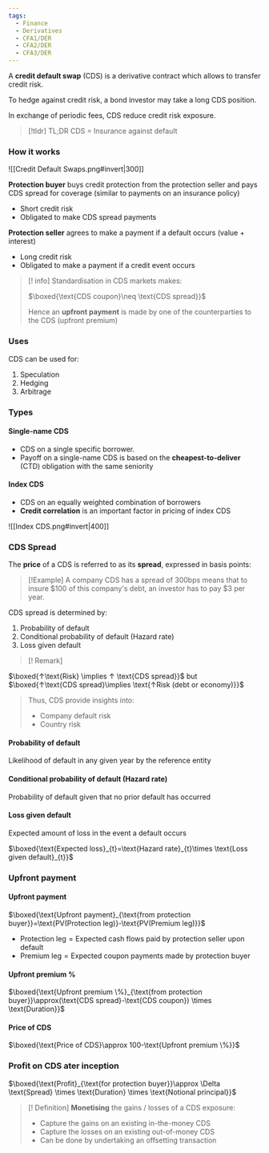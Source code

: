 ```yaml
---
tags:
  - Finance
  - Derivatives
  - CFA1/DER
  - CFA2/DER
  - CFA3/DER
---
```

A **credit default swap** (CDS) is a derivative contract which allows to transfer credit risk.

To hedge against credit risk, a bond investor may take a long CDS position.

In exchange of periodic fees, CDS reduce credit risk exposure.

>[!tldr] TL;DR
>CDS = Insurance against default

### How it works

![[Credit Default Swaps.png#invert|300]]

**Protection buyer** buys credit protection from the protection seller and pays CDS spread for coverage (similar to payments on an insurance policy)
- Short credit risk
- Obligated to make CDS spread payments
  
**Protection seller** agrees to make a payment if a default occurs (value + interest)
- Long credit risk
- Obligated to make a payment if a credit event occurs

> [! info]
> Standardisation in CDS markets makes: 
> 
> $\boxed{\text{CDS coupon}\neq \text{CDS spread}}$
> 
> Hence an **upfront payment** is made by one of the counterparties to the CDS (upfront premium)


### Uses
CDS can be used for:
1. Speculation
2. Hedging
3. Arbitrage

### Types
#### Single-name CDS 
- CDS on a single specific borrower.
- Payoff on a single-name CDS is based on the **cheapest-to-deliver** (CTD) obligation with the same seniority

#### Index CDS
- CDS on an equally weighted combination of borrowers
- **Credit correlation** is an important factor in pricing of index CDS

![[Index CDS.png#invert|400]]

### CDS Spread
The **price** of a CDS is referred to as its **spread**, expressed in basis points:

> [!Example]
> A company CDS has a spread of 300bps means that to insure \$100 of this company's debt, an investor has to pay $3 per year.

CDS spread is determined by:
1. Probability of default
2. Conditional probability of default (Hazard rate)
3. Loss given default

> [! Remark]
> 
$\boxed{↑\text{Risk} \implies ↑ \text{CDS spread}}$ but $\boxed{↑\text{CDS spread}\implies \text{↑Risk (debt or economy)}}$
> 
> Thus, CDS provide insights into:
>- Company default risk
>- Country risk

#### Probability of default
Likelihood of default in any given year by the reference entity

#### Conditional probability of default (Hazard rate)
Probability of default given that no prior default has occurred

#### Loss given default
Expected amount of loss in the event a default occurs

$\boxed{\text{Expected loss}_{t}=\text{Hazard rate}_{t}\times \text{Loss given default}_{t}}$

### Upfront payment

#### Upfront payment
$\boxed{\text{Upfront payment}_{\text{from protection buyer}}=\text{PV(Protection leg)}-\text{PV(Premium leg)}}$

- $\text{Protection leg}=\text{Expected cash flows paid by protection seller upon default}$
- $\text{Premium leg}=\text{Expected coupon payments made by protection buyer}$

#### Upfront premium %
$\boxed{\text{Upfront premium \%}_{\text{from protection buyer}}\approx(\text{CDS spread}-\text{CDS coupon}) \times \text{Duration}}$

#### Price of CDS
$\boxed{\text{Price of CDS}\approx 100-\text{Upfront premium \%}}$

### Profit on CDS ater inception
$\boxed{\text{Profit}_{\text{for protection buyer}}\approx \Delta \text{Spread} \times \text{Duration} \times \text{Notional principal}}$

> [! Definition]
> **Monetising** the gains / losses of a CDS exposure:
> - Capture the gains on an existing in-the-money CDS
> - Capture the losses on an existing out-of-money CDS
> - Can be done by undertaking an offsetting transaction

